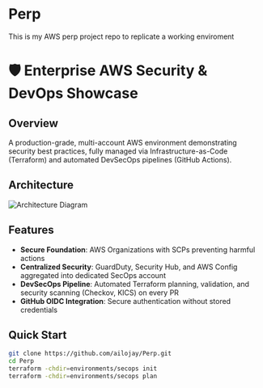 # Perp
This is my AWS perp project repo to replicate a working enviroment

# 🛡️ Enterprise AWS Security & DevOps Showcase

## Overview
A production-grade, multi-account AWS environment demonstrating security best practices, fully managed via Infrastructure-as-Code (Terraform) and automated DevSecOps pipelines (GitHub Actions).

## Architecture
![Architecture Diagram](docs/images/architecture-diagram.png)

## Features
- **Secure Foundation**: AWS Organizations with SCPs preventing harmful actions
- **Centralized Security**: GuardDuty, Security Hub, and AWS Config aggregated into dedicated SecOps account
- **DevSecOps Pipeline**: Automated Terraform planning, validation, and security scanning (Checkov, KICS) on every PR
- **GitHub OIDC Integration**: Secure authentication without stored credentials

## Quick Start
```bash
git clone https://github.com/ailojay/Perp.git
cd Perp
terraform -chdir=environments/secops init
terraform -chdir=environments/secops plan